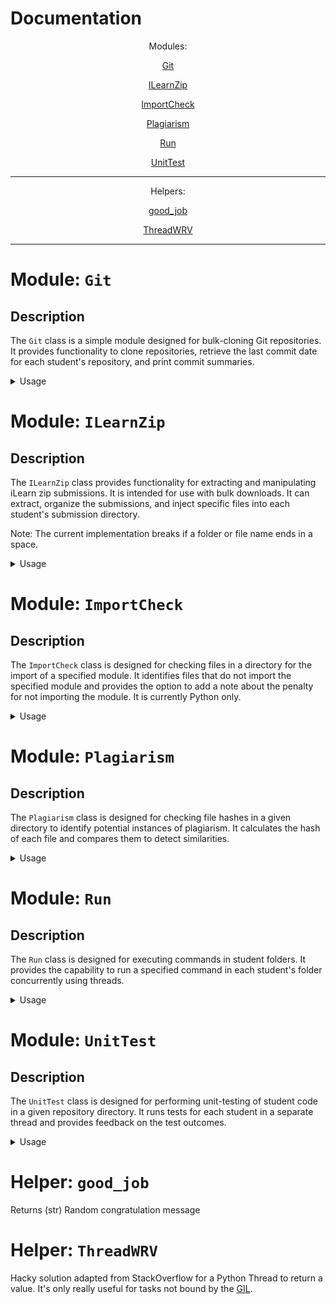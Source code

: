 # Documentation

<div align="center">

Modules:

[Git](#module-git)

[ILearnZip](#module-ilearnzip)

[ImportCheck](#module-importcheck)

[Plagiarism](#module-plagiarism)

[Run](#module-run)

[UnitTest](#module-unittest)

---

Helpers:

[good_job](#helper-good_job)

[ThreadWRV](#helper-threadwrv)

---

</div>

# Module: `Git`

## Description
The `Git` class is a simple module designed for bulk-cloning Git repositories. It provides functionality to clone repositories, retrieve the last commit date for each student's repository, and print commit summaries.

<details>

<summary>Usage</summary>

## Constructor

`__init__(self, git_url: str, use_ssh: bool = True) -> None`


Parameters:

- `git_url` (str): Base URL for the Git repositories.
- `use_ssh` (bool, default True): Indicates whether to use SSH for cloning.

## Methods

`clone(self, repo_list: List[Tuple[str, str]], destination: str = "working_dir", print_summary=True) -> List[Tuple[str, str]]`

Clones student repositories to a working directory.

Parameters:

- `repo_list` (List[Tuple[str, str]]): List of student names and repo additions that form the repository name.
- `destination` (str, default "working_dir"): Directory for cloned repositories.
- `print_summary` (bool, default True): Prints a summary of commit dates if True.

Returns: List of Tuples in the format (student, last commit date).

`these((self, repo_list: List[str], destination: str = "working_dir", print_summary=True) -> List[Tuple[str, str]]`

Get a list of git repositories.

Parameters:

- `repo_list` (List[str]): The list of repositories to get. These can be paths, partial URLs, or full clone URLs
- `destination` (str, default "working_dir"): The cloning destination for the repository folders 
- `print_summary` (bool, default True): prints a summary of the commit dates if True
        
Returns: List of Tuples in the format (student, last commit date).


</details>

# Module: `ILearnZip`

## Description
The `ILearnZip` class provides functionality for extracting and manipulating iLearn zip submissions. It is intended for use with bulk downloads. It can extract, organize the submissions, and inject specific files into each student's submission directory.

Note: The current implementation breaks if a folder or file name ends in a space.

<details>

<summary>Usage</summary>

## Constructor

`__init__(self, path_to_zip: str, output_dir: str = "submissions", zip_expected: bool = True)`

Parameters:

- `path_to_zip` (str): Path to the iLearn zip file.
- `output_dir` (str, optional): Output directory for extracted submissions (default is "submissions").
- `zip_expected` (bool, default True): Indicates whether zip submissions are expected.

## Methods

`extract(self, normalize_filename: Union[str, None] = None) -> None`

Extract the contents of the iLearn zip file.

Parameters:
- `normalize_filename` (Union[str, None], optional): Name to normalize files to if provided. 
 
Returns: None

`inject(self, file: str, output: Union[str, None]) -> None`
 
Injects a given file into the student's submission directory.

Parameters:

- `file` (str): Relative path to the file to inject.
- `output` (Union[str, None], optional): Name in the student directory to inject the file as.

Returns: None

`flatten(self) -> None`

Flattens the folder structure of submission. This is useful when a zip submission is expected and students have zipped a folder and a folder. This method recursively moves the contents of folders up.

Parameters: None

Returns: None

</details>

# Module: `ImportCheck`

## Description
The `ImportCheck` class is designed for checking files in a directory for the import of a specified module. It identifies files that do not import the specified module and provides the option to add a note about the penalty for not importing the module. It is currently Python only.

<details>

<summary>Usage</summary>

## Constructor

`__init__(self, check_directory: str, penalty: str = "")`

Parameters:

- `check_directory` (str): Directory to check for imports.
- `penalty` (str, optional): Add a note about the points taken off for not importing a module.

## Methods

### `check(self, file: str, module: str, add_to_file=True) -> List[str]`
- Check files for imports of a given module.

Parameters:

- `file` (str): Name of the file to check for the import of a module.
- `module` (str): Name of the module to check for the import of.
- `add_to_file` (bool, default True): Whether to add a note to a file about the missing import.

Returns a list of files' paths without the specified import.

## Exceptions

### `Exception("No file to write to. Consider creating an output file for each folder or use the output of the function. You may consider using the unit test module for this task.")`

- Raised when attempting to add a note about imports to a file (`add_to_file=True`) but there is no file to write to.
- Consider the use of the unit test module for creating such a file.

## Example Usage
```python
from modules.import_check import ImportCheck
# Create an ImportCheck object
import_check_obj = ImportCheck(check_directory="/path/to/files", penalty="5 points off")

# Check for imports of a module in a specific file
result = import_check_obj.check(file="example.py", module="numpy")

# Print the result
print(result)
```
</details>

# Module: `Plagiarism`

## Description
The `Plagiarism` class is designed for checking file hashes in a given directory to identify potential instances of plagiarism. It calculates the hash of each file and compares them to detect similarities.

<details>

<summary>Usage</summary>

## Constructor

`__init__(self, check_directory: str, ignored_files: Union[List[str], None] = None,
                ignored_files_r: Union[List[str], None] = None) -> None`
Parameters:
- `check_directory` (str): Directory to check for plagiarism.
- `ignored_files` (Union[List[str], None], optional): List of literal file names/paths to ignore.
- `ignored_files_r` (Union[List[str], None], optional): List of regex strings to ignore files.

## Methods

`check_hash(self) -> Union[List[Tuple[Tuple[str, str, str], Tuple[str, str, str]]], None]`

- Check files by hash in the specified directory.
- Returns a list of tuples representing potential plagiarism instances.
- Each tuple contains two 3-tuples representing the files involved (file name, hash, student folder).
- Returns `None` if no plagiarism is detected.
- Results are stored as a text file in the `check_directory` with the student's name

`check_hash_str(self) -> str`

- String version of `check_hash`.
- Provides a formatted output as a string for instances of plagiarism.
- Returns an empty string for no plagiarism.
- Results are stored as a text file in the `check_directory` with the student's name

## Properties

`seen_hashes`

- Getter and setter for a list of all seen and new hashes.
- Used to retrieve and inject old file hashes for comparison.

## Example Usage
```python
from modules.plagiarism import Plagiarism


# Create a Plagiarism object
plagiarism_obj = Plagiarism(check_directory="/path/to/files", ignored_files=["ignore_me.py"])

# Check for plagiarism and print the results
print(plagiarism_obj.check_hash_str())
```
</details>

# Module: `Run`

## Description
The `Run` class is designed for executing commands in student folders. It provides the capability to run a specified command in each student's folder concurrently using threads.

<details>

<summary>Usage</summary>

## Constructor

`__init__(self, directory) -> None`

Parameters:

- `directory` (str): The directory where student folders are located.

## Methods

`run(self, command: str) -> None`

- Run the specified command in each student's folder.
- Utilize separate threads for parallel execution.
- Results are stored as a text file in the `check_directory` with the student's name

## Example Usage
```python
from modules.run import Run


# Create a Run object
run_obj = Run(directory="/path/to/student_folders")

# Run a command in all student folders
run_obj.run(command="some_command")
```

</details>

# Module: `UnitTest`

## Description
The `UnitTest` class is designed for performing unit-testing of student code in a given repository directory. It runs tests for each student in a separate thread and provides feedback on the test outcomes.

<details>

<summary>Usage</summary>

## Constructor

`__init__(self, repo_directory: str, test_dir_name="test") -> None`

Parameters:

- `repo_directory` (str): The directory containing student repositories.
- `test_dir_name` (str, optional): Name of the test directory in the student repositories (default is "test").

## Methods

`do_tests(self) -> None`

- Run all student tests in the specified directory.
- Use separate threads for each student to parallelize the testing process.
- Results are stored as a text file in the `check_directory` with the student's name

## Example Usage
```python
from modules.unit_test import UnitTest


# Create a UnitTest object
unit_test = UnitTest(repo_directory="/path/to/repositories", test_dir_name="tests")

# Run tests for all students
unit_test.do_tests()
```

</details>

# Helper: `good_job`

Returns (str) Random congratulation message

# Helper: `ThreadWRV`

Hacky solution adapted from StackOverflow for a Python Thread to return a value. It's only really useful for tasks not bound by the [GIL](https://wiki.python.org/moin/GlobalInterpreterLock).
